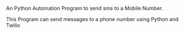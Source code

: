 An Python Automation Program to send sms to a Mobile Number.

This Program can send messages to a phone number using Python and Twilio
